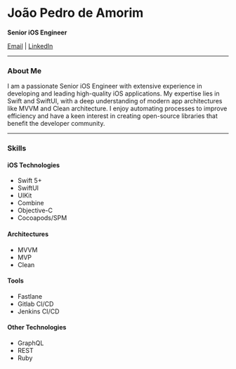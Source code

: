 # João Pedro de Amorim

**Senior iOS Engineer**

[Email](mailto:joaopdamorim@gmail.com) | [LinkedIn](https://www.linkedin.com/in/jpdamorim)

---

### About Me

I am a passionate Senior iOS Engineer with extensive experience in developing and leading high-quality iOS applications. My expertise lies in Swift and SwiftUI, with a deep understanding of modern app architectures like MVVM and Clean architecture. I enjoy automating processes to improve efficiency and have a keen interest in creating open-source libraries that benefit the developer community.

---

### Skills

#### iOS Technologies
- Swift 5+
- SwiftUI
- UIKit
- Combine
- Objective-C
- Cocoapods/SPM

#### Architectures
- MVVM
- MVP
- Clean

#### Tools
- Fastlane
- Gitlab CI/CD
- Jenkins CI/CD

#### Other Technologies
- GraphQL
- REST
- Ruby
